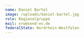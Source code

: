 ```yaml
---
name: Daniel Bartel
image: /uploads/daniel-bartel.jpg
role: Regionalgruppe
mail: nrw@send-ev.de
federalState: Nordrhein-Westfalen
---
```


